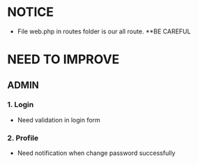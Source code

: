 # NOTICE 
- File web.php in routes folder is our all route. **BE CAREFUL
# NEED TO IMPROVE
## ADMIN
### 1. Login 
- Need validation in login form

### 2. Profile
- Need notification when change password successfully 


